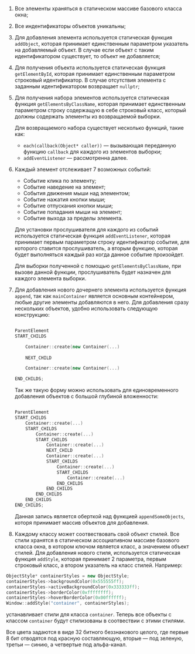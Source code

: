 

1. Все элементы храняться в статическом массиве базового класса окна;
2. Все индентификаторы объектов уникальны;
3. Для добавления элемента используется статическая функция `addObject`, которая принимает единственным параметром указатель на добавляемый объект. В случае если объект с таким идентификатором существует, то объект не добавляется;
4. Для получения объекта используется статическая функция `getElementById`, которая принимает единственным параметром строковый идентификатор. В случае отсутствия элемента с заданным идентификатором возвращает `nullptr`;
5. Для получения набора элементов используется статическая функция `getElementsByClassName`, которая принимает единственным параметром строку содержащую в себе строковый класс, который должны содержать элементы из возвращаемой выборки.

    Для возвращаемого набора существует несколько функций, такие как:
    - `each(callback(Object* caller))` — вызывающая переданную функцию `callback` для каждого из элементов выборки;
    - `addEventListener` — рассмотренна далее.


6. Каждый элемент отслеживает 7 возможных событий:
    - Событие клика по элементу;
    - Событие наведение на элемент;
    - События движения мыши над элементом;
    - Событие нажатия кнопки мыши;
    - Событие отпускания кнопки мыши;
    - Событие попадания мыши на элемент;
    - Событие выхода за пределы элемента.

    Для установки прослушивателя для каждого из событий используется статическая функция `addEventListener`, которая принимает первым параметром строку идентификатор события, для которого ставится прослушиватель, а вторым функцию, которая будет выполняться каждый раз когда данное событие произойдет.

    Для выборки полученной с помощью `getElementsByClassName`, при вызове данной функции, прослушиватель будет назначен для каждого элемента выборки.


7. Для добавления нового дочернего элемента используется функция `append`, так как `mainContainer` является основным контейнером, любые другие элементы добавляются в него.
Для добавления сразу нескольких объектов, удобно использовать следующую конструкцию:

    ```cpp

    ParentElement
    START_CHILDS

        Container::create(new Container(...)
        
        NEXT_CHILD

        Container::create(new Container(...)

    END_CHILDS;
    ```

    Так же такую форму можно использовать для единовременного добавления объектов с большой глубиной вложенности:

    ```cpp

    ParentElement
    START_CHILDS
        Container::create(...)
        START_CHILDS
            Container::create(...)
            START_CHILDS
                Container::create(...)
                NEXT_CHILD
                Container::create(...)
                START_CHILDS
                    Container::create(...)
                    START_CHILDS
                        Container::create(...)
                    END_CHILDS
                END_CHILDS
            END_CHILDS
        END_CHILDS
    END_CHILDS;
    ```


    Данная запись является оберткой над функцией `appendSomeObjects`, которя принимает массив объектов для добавления.



8. Каждому классу может соотвествовать свой объект стилей.
Все стили хранятся в статическом ассоциативном массиве базового класса окна, в котором ключом является класс, а значением объект стилей.
Для добавления нового стиля, используется статическая функция `addStyle`, которая принимает 2 параметра, первым строковый класс, а втором указатель на класс стилей. Например:

```cpp
ObjectStyle* containerStyles = new ObjectStyle;
containerStyles->backgroundColor(0x555555ff);
containerStyles->activeBackgroundColor(0x333333ff);
containerStyles->borderColor(0xffffffff);
containerStyles->hoverBorderColor(0x00ffffff);
Window::addStyle("container", containerStyles);
```

устанавливает стили для класса `container`. Теперь все объекты с классом `container` будут стилизованы в соотвествии с этими стилями.

Все цвета задаются в виде 32 битного беззнакового целого, где первые 8 бит отводятся под красную составляющую, вторые — под зеленую, третьи — синию, а четвертые под альфа-канал.